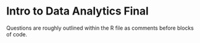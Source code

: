 # Intro to Data Analytics Final
Questions are roughly outlined within the R file as comments before blocks of code.

